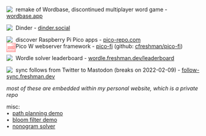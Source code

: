 remake of Wordbase, discontinued multiplayer word game -
[<img align="left" src="https://wordbase.app/raw/wordbase/favicon.png" width="24">wordbase.app](https://wordbase.app)  

Dinder -
[<img align="left" src="https://freshman.dev/raw/dinder/icon.png" width="24">dinder.social](https://dinder.social) 

discover Raspberry Pi Pico apps -
[<img align="left" src="https://freshman.dev/raw/pico-repo/icon.png" width="24">pico-repo.com](https://pico-repo.com)  
[<img align="left" src="https://raw.githubusercontent.com/cfreshman/pico-fi/master/src/public/icon.png" width="24">](https://pico-repo.com/fi) Pico W webserver framework - [pico-fi](https://pico-repo.com/fi) (github: [cfreshman/pico-fi](https://github.com/cfreshman/pico-fi))  

Wordle solver leaderboard -
[<img align="left" src="https://freshman.dev/icon.png" width="24">wordle.freshman.dev/leaderboard](https://wordle.freshman.dev/leaderboard)  

sync follows from Twitter to Mastodon (breaks on 2022-02-09) -
[<img align="left" src="https://freshman.dev/raw/follow-sync/icon.png" width="24">follow-sync.freshman.dev](https://follow-sync.freshman.dev)   

_most of these are embedded within my personal website, which is a private repo_  

misc:  
•&nbsp; [path planning demo](https://paths.freshman.dev)  
•&nbsp; [bloom filter demo](https://bloom.freshman.dev)  
•&nbsp; [nonogram solver](https://nonogram.freshman.dev)  
